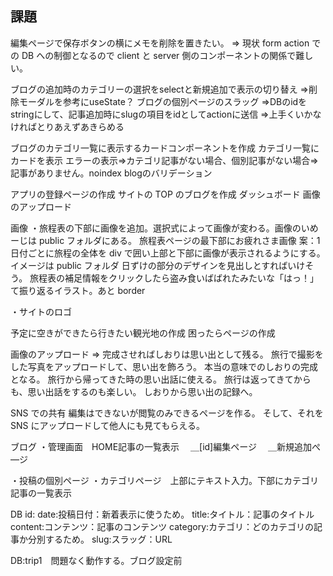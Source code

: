 ## 課題

編集ページで保存ボタンの横にメモを削除を置きたい。
⇒ 現状 form action での DB への制御となるので client と server 側のコンポーネントの関係で難しい。



ブログの追加時のカテゴリーの選択をselectと新規追加で表示の切り替え
⇒削除モーダルを参考にuseState？
ブログの個別ページのスラッグ
⇒DBのidをstringにして、記事追加時にslugの項目をidとしてactionに送信
⇒上手くいかなければとりあえずあきらめる

ブログのカテゴリ一覧に表示するカードコンポーネントを作成
カテゴリ一覧にカードを表示
エラーの表示⇒カテゴリ記事がない場合、個別記事がない場合⇒記事がありません。noindex
blogのバリデーション

アプリの登録ページの作成
サイトの TOP のブログを作成
ダッシュボード
画像のアップロード


画像
・旅程表の下部に画像を追加。選択式によって画像が変わる。画像のいめーじは public フォルダにある。
旅程表ページの最下部にお疲れさま画像
案：1
日付ごとに旅程の全体を div で囲い上部と下部に画像が表示されるようにする。イメージは public フォルダ
日ずけの部分のデザインを見出しとすればいけそう。
旅程表の補足情報をクリックしたら盗み食いばばれたみたいな「はっ！」て振り返るイラスト。あと border

・サイトのロゴ

予定に空きができたら行きたい観光地の作成
困ったらページの作成

画像のアップロード
⇒ 完成させればしおりは思い出として残る。
旅行で撮影をした写真をアップロードして、思い出を飾ろう。
本当の意味でのしおりの完成となる。
旅行から帰ってきた時の思い出話に使える。
旅行は返ってきてからも、思い出話をするのも楽しい。
しおりから思い出の記録へ。

SNS での共有
編集はできないが閲覧のみできるページを作る。
そして、それを SNS にアップロードして他人にも見てもらえる。


ブログ
・管理画面　HOME記事の一覧表示
　＿[id]編集ページ
　＿新規追加ぺ―ジ

・投稿の個別ページ
・カテゴリページ　上部にテキスト入力。下部にカテゴリ記事の一覧表示

DB
id:
date:投稿日付：新着表示に使うため。
title:タイトル：記事のタイトル
content:コンテンツ：記事のコンテンツ
category:カテゴリ：どのカテゴリの記事か分別するため。
slug:スラッグ：URL




DB:trip1　問題なく動作する。ブログ設定前







